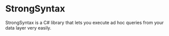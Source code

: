 # StrongSyntax

StrongSyntax is a C# library that lets you execute ad hoc queries from your data layer very easily.
